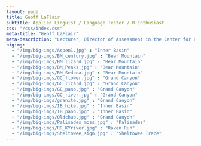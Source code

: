 ```yaml
---
layout: page
title: Geoff LaFlair
subtitle: Applied Linguist / Language Tester / R Enthusiast
css: "/css/index.css"
meta-title: "Geoff LaFlair"
meta-description: "Lecturer, Director of Assessment in the Center for ESL at the University of Kentucky"
bigimg:
  - "/img/big-imgs/Aspen1.jpg" : "Inner Basin"
  - "/img/big-imgs/BM_century.jpg" : "Bear Mountain"
  - "/img/big-imgs/BM_lizard.jpg" : "Bear Mountain"
  - "/img/big-imgs/BM_Peaks.jpg" : "Bear Mountain"
  - "/img/big-imgs/BM_Sedona.jpg" : "Bear Mountain"
  - "/img/big-imgs/GC_flower.jpg" : "Grand Canyon"
  - "/img/big-imgs/GC_lizard.jpg" : "Grand Canyon"
  - "/img/big-imgs/GC_pano.jpg" : "Grand Canyon"
  - "/img/big-imgs/GC_river.jpg" : "Grand Canyon"
  - "/img/big-imgs/granite.jpg" : "Grand Canyon"
  - "/img/big-imgs/IB_hike.jpg" : "Inner Basin"
  - "/img/big-imgs/IB_pano.jpg" : "Inner Basin"
  - "/img/big-imgs/Oldchub.jpg" : "Grand Canyon"
  - "/img/big-imgs/Palisades_moss.jpg" : "Palisades"
  - "/img/big-imgs/RR_KYriver.jpg" : "Raven Run"
  - "/img/big-imgs/Sheltowee_sign.jpg" : "Sheltowee Trace"
---
```



